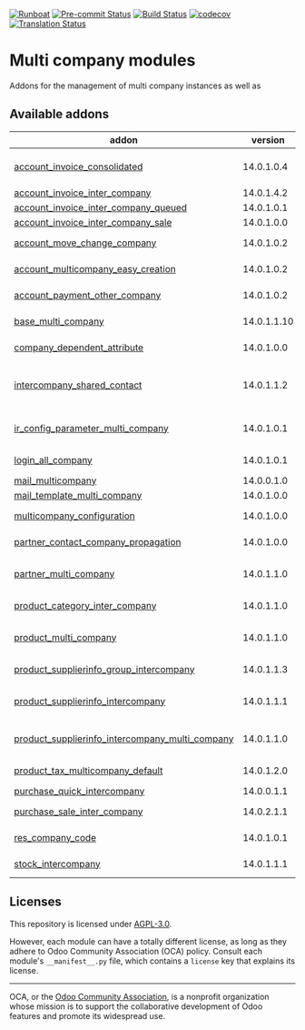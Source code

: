 
[![Runboat](https://img.shields.io/badge/runboat-Try%20me-875A7B.png)](https://runboat.odoo-community.org/builds?repo=OCA/multi-company&target_branch=14.0)
[![Pre-commit Status](https://github.com/OCA/multi-company/actions/workflows/pre-commit.yml/badge.svg?branch=14.0)](https://github.com/OCA/multi-company/actions/workflows/pre-commit.yml?query=branch%3A14.0)
[![Build Status](https://github.com/OCA/multi-company/actions/workflows/test.yml/badge.svg?branch=14.0)](https://github.com/OCA/multi-company/actions/workflows/test.yml?query=branch%3A14.0)
[![codecov](https://codecov.io/gh/OCA/multi-company/branch/14.0/graph/badge.svg)](https://codecov.io/gh/OCA/multi-company)
[![Translation Status](https://translation.odoo-community.org/widgets/multi-company-14-0/-/svg-badge.svg)](https://translation.odoo-community.org/engage/multi-company-14-0/?utm_source=widget)

<!-- /!\ do not modify above this line -->

# Multi company modules

Addons for the management of multi company instances as well as

<!-- /!\ do not modify below this line -->

<!-- prettier-ignore-start -->

[//]: # (addons)

Available addons
----------------
addon | version | maintainers | summary
--- | --- | --- | ---
[account_invoice_consolidated](account_invoice_consolidated/) | 14.0.1.0.4 | [![max3903](https://github.com/max3903.png?size=30px)](https://github.com/max3903) [![swapnesh-serpentcs](https://github.com/swapnesh-serpentcs.png?size=30px)](https://github.com/swapnesh-serpentcs) | Consolidate your invoices across companies
[account_invoice_inter_company](account_invoice_inter_company/) | 14.0.1.4.2 |  | Intercompany invoice rules
[account_invoice_inter_company_queued](account_invoice_inter_company_queued/) | 14.0.1.0.1 |  | Generate invoices using jobs
[account_invoice_inter_company_sale](account_invoice_inter_company_sale/) | 14.0.1.0.0 |  | Show sale related fields
[account_move_change_company](account_move_change_company/) | 14.0.1.0.2 |  | Allow to change company of account moves
[account_multicompany_easy_creation](account_multicompany_easy_creation/) | 14.0.1.0.2 |  | This module adds a wizard to create companies easily
[account_payment_other_company](account_payment_other_company/) | 14.0.1.0.2 | [![max3903](https://github.com/max3903.png?size=30px)](https://github.com/max3903) [![osi-scampbell](https://github.com/osi-scampbell.png?size=30px)](https://github.com/osi-scampbell) | Create Payments for Other Companies
[base_multi_company](base_multi_company/) | 14.0.1.1.10 | [![pedrobaeza](https://github.com/pedrobaeza.png?size=30px)](https://github.com/pedrobaeza) | Provides a base for adding multi-company support to models.
[company_dependent_attribute](company_dependent_attribute/) | 14.0.1.0.0 |  | Display company dependent attribute on fields
[intercompany_shared_contact](intercompany_shared_contact/) | 14.0.1.1.2 |  | User of each company are contact of a company partner. All child address of a company are automatically shared
[ir_config_parameter_multi_company](ir_config_parameter_multi_company/) | 14.0.1.0.1 | [![deniscraciungabriel](https://github.com/deniscraciungabriel.png?size=30px)](https://github.com/deniscraciungabriel) [![eLBati](https://github.com/eLBati.png?size=30px)](https://github.com/eLBati) | Add res company field in ir config parameter
[login_all_company](login_all_company/) | 14.0.1.0.1 |  | Access all your companies when you log in
[mail_multicompany](mail_multicompany/) | 14.0.0.1.0 |  | Email Gateway Multi company
[mail_template_multi_company](mail_template_multi_company/) | 14.0.1.0.0 | [![Olivier-LAURENT](https://github.com/Olivier-LAURENT.png?size=30px)](https://github.com/Olivier-LAURENT) | Mail Template Multi Company
[multicompany_configuration](multicompany_configuration/) | 14.0.1.0.0 |  | Simplify the configuration on multicompany environments
[partner_contact_company_propagation](partner_contact_company_propagation/) | 14.0.1.0.0 |  | Propagate company info to children contacts
[partner_multi_company](partner_multi_company/) | 14.0.1.1.0 | [![aleuffre](https://github.com/aleuffre.png?size=30px)](https://github.com/aleuffre) [![PicchiSeba](https://github.com/PicchiSeba.png?size=30px)](https://github.com/PicchiSeba) [![renda-dev](https://github.com/renda-dev.png?size=30px)](https://github.com/renda-dev) | Select individually the partner visibility on each company
[product_category_inter_company](product_category_inter_company/) | 14.0.1.1.0 |  | Product categories as company dependent
[product_multi_company](product_multi_company/) | 14.0.1.1.0 |  | Select individually the product template visibility on each company
[product_supplierinfo_group_intercompany](product_supplierinfo_group_intercompany/) | 14.0.1.1.3 |  | Add sequence field on grouped pricelist items
[product_supplierinfo_intercompany](product_supplierinfo_intercompany/) | 14.0.1.1.1 | [![PierrickBrun](https://github.com/PierrickBrun.png?size=30px)](https://github.com/PierrickBrun) [![sebastienbeau](https://github.com/sebastienbeau.png?size=30px)](https://github.com/sebastienbeau) [![kevinkhao](https://github.com/kevinkhao.png?size=30px)](https://github.com/kevinkhao) | Product SupplierInfo Intercompany
[product_supplierinfo_intercompany_multi_company](product_supplierinfo_intercompany_multi_company/) | 14.0.1.1.0 |  | Compatibility of product_multi_company and product_supplierinfo_intercompany
[product_tax_multicompany_default](product_tax_multicompany_default/) | 14.0.1.2.0 | [![Shide](https://github.com/Shide.png?size=30px)](https://github.com/Shide) | Product Tax Multi Company Default
[purchase_quick_intercompany](purchase_quick_intercompany/) | 14.0.0.1.1 |  | Purchase Quick Intercompany
[purchase_sale_inter_company](purchase_sale_inter_company/) | 14.0.2.1.1 | [![aleuffre](https://github.com/aleuffre.png?size=30px)](https://github.com/aleuffre) [![renda-dev](https://github.com/renda-dev.png?size=30px)](https://github.com/renda-dev) | Intercompany PO/SO rules
[res_company_code](res_company_code/) | 14.0.1.0.1 |  | Add 'code' field on company model
[stock_intercompany](stock_intercompany/) | 14.0.1.1.1 |  | Stock Intercompany Delivery-Reception

[//]: # (end addons)

<!-- prettier-ignore-end -->

## Licenses

This repository is licensed under [AGPL-3.0](LICENSE).

However, each module can have a totally different license, as long as they adhere to Odoo Community Association (OCA)
policy. Consult each module's `__manifest__.py` file, which contains a `license` key
that explains its license.

----
OCA, or the [Odoo Community Association](http://odoo-community.org/), is a nonprofit
organization whose mission is to support the collaborative development of Odoo features
and promote its widespread use.
